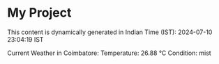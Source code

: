 # My Project

This content is dynamically generated in Indian Time (IST): 2024-07-10 23:04:19 IST


Current Weather in Coimbatore:
Temperature: 26.88 °C
Condition: mist
